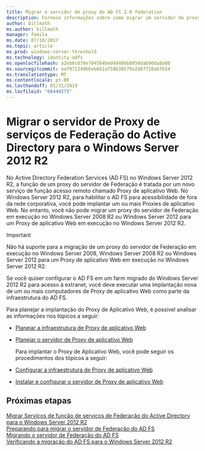 ```yaml
---
title: Migrar o servidor de proxy do AD FS 2.0 federation
description: Fornece informações sobre como migrar um servidor de proxy do AD FS para Windows Server 2012 R2.
author: billmath
ms.author: billmath
manager: femila
ms.date: 07/10/2017
ms.topic: article
ms.prod: windows-server-threshold
ms.technology: identity-adfs
ms.openlocfilehash: a2eb6c670e704564bed49486b8950dab96da8a80
ms.sourcegitcommit: eaf071249b6eb6b1a758b38579a2d87710abfb54
ms.translationtype: MT
ms.contentlocale: pt-BR
ms.lasthandoff: 05/31/2019
ms.locfileid: "66444575"
---
```

# <a name="migrate-the-active-directory-federation-services-proxy-server-to-windows-server-2012-r2"></a>Migrar o servidor de Proxy de serviços de Federação do Active Directory para o Windows Server 2012 R2

No Active Directory Federation Services (AD FS) no Windows Server 2012 R2, a função de um proxy do servidor de Federação é tratada por um novo serviço de função acesso remoto chamado Proxy de aplicativo Web. No Windows Server 2012 R2, para habilitar o AD FS para acessibilidade de fora da rede corporativa, você pode implantar um ou mais Proxies de aplicativo Web. No entanto, você não pode migrar um proxy do servidor de Federação em execução no Windows Server 2008 R2 ou Windows Server 2012 para um Proxy de aplicativo Web em execução no Windows Server 2012 R2.  
  
> [!IMPORTANT]
>  Não há suporte para a migração de um proxy do servidor de Federação em execução no Windows Server 2008, Windows Server 2008 R2 ou Windows Server 2012 para um Proxy de aplicativo Web em execução no Windows Server 2012 R2.  
  
Se você quiser configurar o AD FS em um farm migrado do Windows Server 2012 R2 para acesso à extranet, você deve executar uma implantação nova de um ou mais computadores de Proxy de aplicativo Web como parte da infraestrutura do AD FS.  
  
Para planejar a implantação do Proxy de Aplicativo Web, é possível analisar as informações nos tópicos a seguir:  
  
- [Planejar a infraestrutura de Proxy de aplicativo Web](https://technet.microsoft.com/library/dn383648.aspx)  
  
- [Planejar o servidor de Proxy de aplicativo Web](https://technet.microsoft.com/library/dn383647.aspx)  
  
  Para implantar o Proxy de Aplicativo Web, você pode seguir os procedimentos dos tópicos a seguir:  
  
- [Configurar a infraestrutura de Proxy de aplicativo Web](https://technet.microsoft.com/library/dn383644.aspx)  
  
- [Instalar e configurar o servidor de Proxy de aplicativo Web](https://technet.microsoft.com/library/dn383662.aspx)  
  
## <a name="next-steps"></a>Próximas etapas
 [Migrar Serviços de função de serviços de Federação do Active Directory para o Windows Server 2012 R2](migrate-ad-fs-service-role-to-windows-server-r2.md)   
 [Preparando para migrar o servidor de Federação do AD FS](prepare-migrate-ad-fs-server-r2.md)   
 [Migrando o servidor de Federação do AD FS](migrate-ad-fs-fed-server-r2.md)    
 [Verificando a migração do AD FS para o Windows Server 2012 R2](verify-ad-fs-migration.md)

